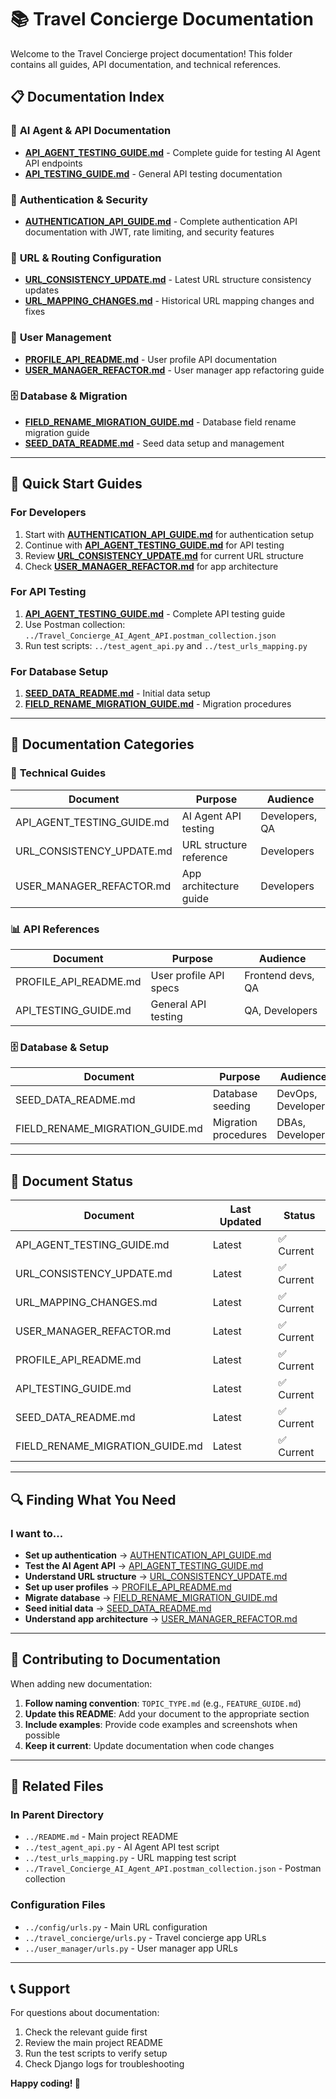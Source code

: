 # 📚 Travel Concierge Documentation

Welcome to the Travel Concierge project documentation! This folder contains all guides, API documentation, and technical references.

## 📋 **Documentation Index**

### 🤖 **AI Agent & API Documentation**
- **[API_AGENT_TESTING_GUIDE.md](./API_AGENT_TESTING_GUIDE.md)** - Complete guide for testing AI Agent API endpoints
- **[API_TESTING_GUIDE.md](./API_TESTING_GUIDE.md)** - General API testing documentation

### 🔐 **Authentication & Security**
- **[AUTHENTICATION_API_GUIDE.md](./AUTHENTICATION_API_GUIDE.md)** - Complete authentication API documentation with JWT, rate limiting, and security features

### 🔗 **URL & Routing Configuration**
- **[URL_CONSISTENCY_UPDATE.md](./URL_CONSISTENCY_UPDATE.md)** - Latest URL structure consistency updates
- **[URL_MAPPING_CHANGES.md](./URL_MAPPING_CHANGES.md)** - Historical URL mapping changes and fixes

### 👤 **User Management**
- **[PROFILE_API_README.md](./PROFILE_API_README.md)** - User profile API documentation
- **[USER_MANAGER_REFACTOR.md](./USER_MANAGER_REFACTOR.md)** - User manager app refactoring guide

### 🗄️ **Database & Migration**
- **[FIELD_RENAME_MIGRATION_GUIDE.md](./FIELD_RENAME_MIGRATION_GUIDE.md)** - Database field rename migration guide
- **[SEED_DATA_README.md](./SEED_DATA_README.md)** - Seed data setup and management

---

## 🚀 **Quick Start Guides**

### **For Developers**
1. Start with **[AUTHENTICATION_API_GUIDE.md](./AUTHENTICATION_API_GUIDE.md)** for authentication setup
2. Continue with **[API_AGENT_TESTING_GUIDE.md](./API_AGENT_TESTING_GUIDE.md)** for API testing
3. Review **[URL_CONSISTENCY_UPDATE.md](./URL_CONSISTENCY_UPDATE.md)** for current URL structure
4. Check **[USER_MANAGER_REFACTOR.md](./USER_MANAGER_REFACTOR.md)** for app architecture

### **For API Testing**
1. **[API_AGENT_TESTING_GUIDE.md](./API_AGENT_TESTING_GUIDE.md)** - Complete API testing guide
2. Use Postman collection: `../Travel_Concierge_AI_Agent_API.postman_collection.json`
3. Run test scripts: `../test_agent_api.py` and `../test_urls_mapping.py`

### **For Database Setup**
1. **[SEED_DATA_README.md](./SEED_DATA_README.md)** - Initial data setup
2. **[FIELD_RENAME_MIGRATION_GUIDE.md](./FIELD_RENAME_MIGRATION_GUIDE.md)** - Migration procedures

---

## 📁 **Documentation Categories**

### 🔧 **Technical Guides**
| Document | Purpose | Audience |
|----------|---------|----------|
| API_AGENT_TESTING_GUIDE.md | AI Agent API testing | Developers, QA |
| URL_CONSISTENCY_UPDATE.md | URL structure reference | Developers |
| USER_MANAGER_REFACTOR.md | App architecture guide | Developers |

### 📊 **API References**
| Document | Purpose | Audience |
|----------|---------|----------|
| PROFILE_API_README.md | User profile API specs | Frontend devs, QA |
| API_TESTING_GUIDE.md | General API testing | QA, Developers |

### 🗄️ **Database & Setup**
| Document | Purpose | Audience |
|----------|---------|----------|
| SEED_DATA_README.md | Database seeding | DevOps, Developers |
| FIELD_RENAME_MIGRATION_GUIDE.md | Migration procedures | DBAs, Developers |

---

## 🔄 **Document Status**

| Document | Last Updated | Status |
|----------|-------------|--------|
| API_AGENT_TESTING_GUIDE.md | Latest | ✅ Current |
| URL_CONSISTENCY_UPDATE.md | Latest | ✅ Current |
| URL_MAPPING_CHANGES.md | Latest | ✅ Current |
| USER_MANAGER_REFACTOR.md | Latest | ✅ Current |
| PROFILE_API_README.md | Latest | ✅ Current |
| API_TESTING_GUIDE.md | Latest | ✅ Current |
| SEED_DATA_README.md | Latest | ✅ Current |
| FIELD_RENAME_MIGRATION_GUIDE.md | Latest | ✅ Current |

---

## 🔍 **Finding What You Need**

### **I want to...**
- **Set up authentication** → [AUTHENTICATION_API_GUIDE.md](./AUTHENTICATION_API_GUIDE.md)
- **Test the AI Agent API** → [API_AGENT_TESTING_GUIDE.md](./API_AGENT_TESTING_GUIDE.md)
- **Understand URL structure** → [URL_CONSISTENCY_UPDATE.md](./URL_CONSISTENCY_UPDATE.md)
- **Set up user profiles** → [PROFILE_API_README.md](./PROFILE_API_README.md)
- **Migrate database** → [FIELD_RENAME_MIGRATION_GUIDE.md](./FIELD_RENAME_MIGRATION_GUIDE.md)
- **Seed initial data** → [SEED_DATA_README.md](./SEED_DATA_README.md)
- **Understand app architecture** → [USER_MANAGER_REFACTOR.md](./USER_MANAGER_REFACTOR.md)

---

## 📝 **Contributing to Documentation**

When adding new documentation:

1. **Follow naming convention**: `TOPIC_TYPE.md` (e.g., `FEATURE_GUIDE.md`)
2. **Update this README**: Add your document to the appropriate section
3. **Include examples**: Provide code examples and screenshots when possible
4. **Keep it current**: Update documentation when code changes

---

## 🔗 **Related Files**

### **In Parent Directory**
- `../README.md` - Main project README
- `../test_agent_api.py` - AI Agent API test script
- `../test_urls_mapping.py` - URL mapping test script
- `../Travel_Concierge_AI_Agent_API.postman_collection.json` - Postman collection

### **Configuration Files**
- `../config/urls.py` - Main URL configuration
- `../travel_concierge/urls.py` - Travel concierge app URLs
- `../user_manager/urls.py` - User manager app URLs

---

## 📞 **Support**

For questions about documentation:
1. Check the relevant guide first
2. Review the main project README
3. Run the test scripts to verify setup
4. Check Django logs for troubleshooting

**Happy coding! 🚀**